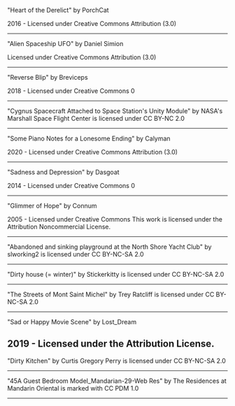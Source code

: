 
"Heart of the Derelict"
by PorchCat

2016 - Licensed under
Creative Commons
Attribution (3.0)

---
"Alien Spaceship UFO"
by Daniel Simion

Licensed under
Creative Commons
Attribution (3.0)

---

"Reverse Blip"
by Breviceps

2018 - Licensed under
Creative Commons 0


---


"Cygnus Spacecraft Attached to Space Station's Unity Module" by NASA's Marshall Space Flight Center is licensed under CC BY-NC 2.0


---
"Some Piano Notes for a Lonesome Ending"
by Calyman

2020 - Licensed under
Creative Commons
Attribution (3.0)

---
"Sadness and Depression"
by Dasgoat

2014 - Licensed under
Creative Commons 0

---

"Glimmer of Hope"
by Connum 

2005 - Licensed under
Creative Commons This work is licensed under the Attribution Noncommercial License.

---

"Abandoned and sinking playground at the North Shore Yacht Club" by slworking2 is licensed under CC BY-NC-SA 2.0

---

"Dirty house (= winter)" by Stickerkitty is licensed under CC BY-NC-SA 2.0

---
"The Streets of Mont Saint Michel" by Trey Ratcliff is licensed under CC BY-NC-SA 2.0

---
"Sad or Happy Movie Scene"
by Lost_Dream

2019 - Licensed under
the Attribution License.
---

"Dirty Kitchen" by Curtis Gregory Perry is licensed under CC BY-NC-SA 2.0

---

"45A Guest Bedroom Model_Mandarian-29-Web Res" by The Residences at Mandarin Oriental is marked with CC PDM 1.0

---




